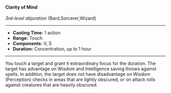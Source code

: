 #### Clarity of Mind
*3rd-level abjuration* (Bard,Sorcerer,Wizard)
___
- **Casting Time:** 1 action
- **Range:** Touch
- **Components:** V, S
- **Duration:** Concentration, up to 1 hour
---
You touch a target and grant it extraordinary focus
for the duration. The target has advantage on
Wisdom and Intelligence saving throws against
spells.
In addition, the target does not have disadvantage on Wisdom
(Perception) checks in areas that
are lightly obscured, or on
attack rolls against creatures
that are heavily obscured.
